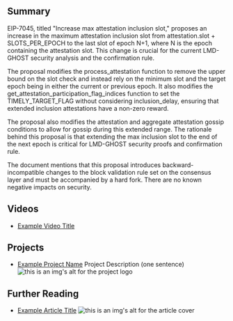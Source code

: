## Summary

EIP-7045, titled "Increase max attestation inclusion slot," proposes an increase in the maximum attestation inclusion slot from attestation.slot + SLOTS_PER_EPOCH to the last slot of epoch N+1, where N is the epoch containing the attestation slot. This change is crucial for the current LMD-GHOST security analysis and the confirmation rule.

The proposal modifies the process_attestation function to remove the upper bound on the slot check and instead rely on the minimum slot and the target epoch being in either the current or previous epoch. It also modifies the get_attestation_participation_flag_indices function to set the TIMELY_TARGET_FLAG without considering inclusion_delay, ensuring that extended inclusion attestations have a non-zero reward.

The proposal also modifies the attestation and aggregate attestation gossip conditions to allow for gossip during this extended range. The rationale behind this proposal is that extending the max inclusion slot to the end of the next epoch is critical for LMD-GHOST security proofs and confirmation rule.

The document mentions that this proposal introduces backward-incompatible changes to the block validation rule set on the consensus layer and must be accompanied by a hard fork. There are no known negative impacts on security.

## Videos

- [Example Video Title](https://www.youtube.com/watch?v=TDGq4aeevgY)

## Projects

- [Example Project Name](https://xxxx.xxx/xxxxx) Project Description (one sentence) ![this is an img's alt for the project logo](https://xxxx.xxx/project-logo.xxx)

## Further Reading

- [Example Article Title](https://xxxx.xxx/xxxxx) ![this is an img's alt for the article cover](https://xxxx.xxx/article-cover.xxx)
